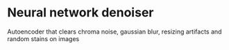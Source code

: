 # Neural network denoiser
Autoencoder that clears chroma noise, gaussian blur, resizing artifacts and random stains on images
